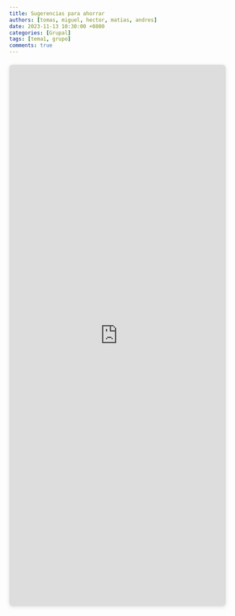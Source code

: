 ```yaml
---
title: Sugerencias para ahorrar
authors: [tomas, miguel, hector, matias, andres]
date: 2023-11-13 10:30:00 +0800
categories: [Grupal]
tags: [tema1, grupo]
comments: true
---
```


<div style="position: relative; width: 100%; height: 0; padding-top: 250.0000%;
 padding-bottom: 0; box-shadow: 0 2px 8px 0 rgba(63,69,81,0.16); margin-top: 1.6em; margin-bottom: 0.9em; overflow: hidden;
 border-radius: 8px; will-change: transform;">
  <iframe loading="lazy" style="position: absolute; width: 100%; height: 100%; top: 0; left: 0; border: none; padding: 0;margin: 0;"
    src="https:&#x2F;&#x2F;www.canva.com&#x2F;design&#x2F;DAF0CaVdy-Y&#x2F;view?embed" allowfullscreen="allowfullscreen" allow="fullscreen">
  </iframe>
</div>

